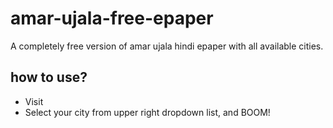 # amar-ujala-free-epaper
A completely free version of amar ujala hindi epaper with all available cities.
## how to use?

 - Visit 
 - Select your city from upper right dropdown list, and BOOM!
